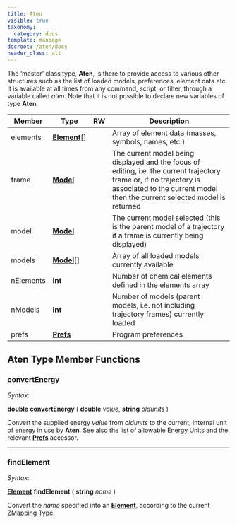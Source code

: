 ```yaml
---
title: Aten
visible: true
taxonomy:
  category: docs
template: manpage
docroot: /aten/docs
header_class: alt
---
```


The ‘master’ class type, **Aten**, is there to provide access to various other structures such as the list of loaded models, preferences, element data etc. It is available at all times from any command, script, or filter, through a variable called _aten_. Note that it is not possible to declare new variables of type **Aten**.

| Member | Type | RW | Description |
|--------|------|----|-------------|
| elements | [**Element**](/aten/docs/scripting/variabletypes/element)[]  | | Array of element data (masses, symbols, names, etc.) |
| frame | [**Model**](/aten/docs/scripting/variabletypes/model) | | The current model being displayed and the focus of editing, i.e. the current trajectory frame or, if no trajectory is associated to the current model then the current selected model is returned |
| model | [**Model**](/aten/docs/scripting/variabletypes/model) | | The current model selected (this is the parent model of a trajectory if a frame is currently being displayed) |
| models | [**Model**](/aten/docs/scripting/variabletypes/model)[] | | Array of all loaded models currently available |
| nElements | **int** | | Number of chemical elements defined in the elements array |
| nModels | **int** | | Number of models (parent models, i.e. not including trajectory frames) currently loaded |
| prefs | [**Prefs**](/aten/docs/scripting/variabletypes/prefs) | | Program preferences |

## Aten Type Member Functions

### convertEnergy <a id="convertenergy"></a>

_Syntax:_

**double** **convertEnergy** ( **double** _value_, **string** _oldunits_ )

Convert the supplied energy _value_ from _oldunits_ to the current, internal unit of energy in use by **Aten**. See also the list of allowable [Energy Units](/aten/docs/enums/energyunit) and the relevant [**Prefs**](/aten/docs/scripting/variabletypes/prefs) accessor.

---

### findElement <a id="findelement"></a>

_Syntax:_

[**Element**](/aten/docs/scripting/variabletypes/element) **findElement** ( **string** _name_ )

Convert the _name_ specified into an [**Element**](/aten/docs/scripting/variabletypes/element), according to the current [ZMapping Type](/aten/docs/enums/zmaptype).

